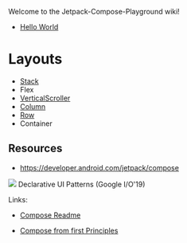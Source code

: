 Welcome to the Jetpack-Compose-Playground wiki!
* [Hello World](https://github.com/Foso/Jetpack-Compose-Playground/wiki/Hello-World-Compose)

# Layouts 
* [Stack](https://github.com/Foso/Jetpack-Compose-Playground/wiki/Stack)
* Flex
* [VerticalScroller](https://github.com/Foso/Jetpack-Compose-Playground/wiki/VerticalScroller)
* [Column](https://github.com/Foso/Jetpack-Compose-Playground/wiki/Column)
* [Row](https://github.com/Foso/Jetpack-Compose-Playground/wiki/Row)
* Container


## Resources

* <https://developer.android.com/jetpack/compose>

[![](http://img.youtube.com/vi/VsStyq4Lzxo/0.jpg)](http://www.youtube.com/watch?v=VsStyq4Lzxo "")
Declarative UI Patterns (Google I/O'19)

Links:
* [Compose Readme](https://android.googlesource.com/platform/frameworks/support/+/refs/heads/androidx-master-dev/compose/)

* [Compose from first Principles ](http://intelligiblebabble.com/compose-from-first-principles/)